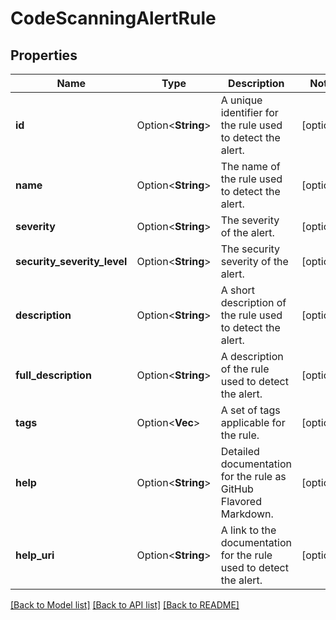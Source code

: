 # CodeScanningAlertRule

## Properties

Name | Type | Description | Notes
------------ | ------------- | ------------- | -------------
**id** | Option<**String**> | A unique identifier for the rule used to detect the alert. | [optional]
**name** | Option<**String**> | The name of the rule used to detect the alert. | [optional]
**severity** | Option<**String**> | The severity of the alert. | [optional]
**security_severity_level** | Option<**String**> | The security severity of the alert. | [optional]
**description** | Option<**String**> | A short description of the rule used to detect the alert. | [optional]
**full_description** | Option<**String**> | A description of the rule used to detect the alert. | [optional]
**tags** | Option<**Vec<String>**> | A set of tags applicable for the rule. | [optional]
**help** | Option<**String**> | Detailed documentation for the rule as GitHub Flavored Markdown. | [optional]
**help_uri** | Option<**String**> | A link to the documentation for the rule used to detect the alert. | [optional]

[[Back to Model list]](../README.md#documentation-for-models) [[Back to API list]](../README.md#documentation-for-api-endpoints) [[Back to README]](../README.md)


